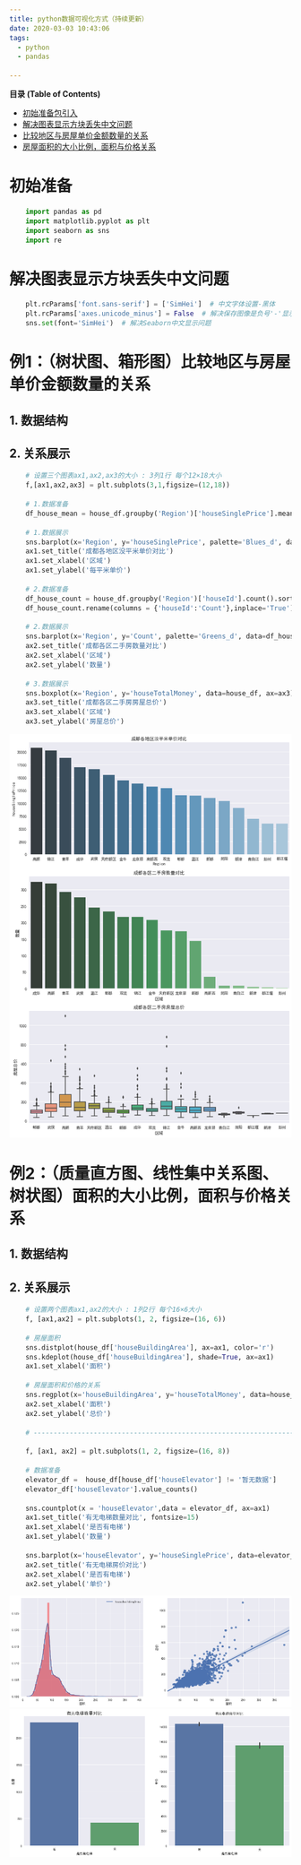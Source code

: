 ```yaml
---
title: python数据可视化方式（持续更新）
date: 2020-03-03 10:43:06
tags: 
  - python
  - pandas

---
```


**目录 (Table of Contents)**

* [初始准备包引入](#初始准备)
* [解决图表显示方块丢失中文问题](#解决图表显示方块丢失中文问题)
* [比较地区与房屋单价金额数量的关系](#例1：（树状图、箱形图）比较地区与房屋单价金额数量的关系)
* [房屋面积的大小比例，面积与价格关系](#例2：（质量直方图、线性集中关系图、树状图）面积的大小比例，面积与价格关系)

# 初始准备
````python
    import pandas as pd
    import matplotlib.pyplot as plt
    import seaborn as sns
    import re
````

# 解决图表显示方块丢失中文问题
````python
    plt.rcParams['font.sans-serif'] = ['SimHei']  # 中文字体设置-黑体
    plt.rcParams['axes.unicode_minus'] = False  # 解决保存图像是负号'-'显示为方块的问题
    sns.set(font='SimHei')  # 解决Seaborn中文显示问题
````

# 例1：（树状图、箱形图）比较地区与房屋单价金额数量的关系

## 1.  数据结构

## 2.  关系展示
````python
    # 设置三个图表ax1,ax2,ax3的大小 : 3列1行 每个12×18大小
    f,[ax1,ax2,ax3] = plt.subplots(3,1,figsize=(12,18))
    
    # 1.数据准备
    df_house_mean = house_df.groupby('Region')['houseSinglePrice'].mean().sort_values(ascending=False).to_frame().reset_index()
    
    # 1.数据展示
    sns.barplot(x='Region', y='houseSinglePrice', palette='Blues_d', data=df_house_mean, ax=ax1)
    ax1.set_title('成都各地区没平米单价对比')
    ax1.set_xlabel('区域')
    ax1.set_ylabel('每平米单价')
    
    # 2.数据准备
    df_house_count = house_df.groupby('Region')['houseId'].count().sort_values(ascending=False).to_frame().reset_index()
    df_house_count.rename(columns = {'houseId':'Count'},inplace='True')
    
    # 2.数据展示
    sns.barplot(x='Region', y='Count', palette='Greens_d', data=df_house_count, ax=ax2)
    ax2.set_title('成都各区二手房数量对比')
    ax2.set_xlabel('区域')
    ax2.set_ylabel('数量')

    # 3.数据展示
    sns.boxplot(x='Region', y='houseTotalMoney', data=house_df, ax=ax3)
    ax3.set_title('成都各区二手房房屋总价')
    ax3.set_xlabel('区域')
    ax3.set_ylabel('房屋总价')
````
![例1](python数据可视化方式/例1.png)

# 例2：（质量直方图、线性集中关系图、树状图）面积的大小比例，面积与价格关系

## 1.  数据结构

## 2.  关系展示
````python
    # 设置两个图表ax1,ax2的大小 : 1列2行 每个16×6大小
    f, [ax1,ax2] = plt.subplots(1, 2, figsize=(16, 6))
    
    # 房屋面积
    sns.distplot(house_df['houseBuildingArea'], ax=ax1, color='r')
    sns.kdeplot(house_df['houseBuildingArea'], shade=True, ax=ax1)
    ax1.set_xlabel('面积')

    # 房屋面积和价格的关系
    sns.regplot(x='houseBuildingArea', y='houseTotalMoney', data=house_df, ax=ax2)
    ax2.set_xlabel('面积')
    ax2.set_ylabel('总价')
    
    # -------------------------------------------------------------------------------------------
    
    f, [ax1, ax2] = plt.subplots(1, 2, figsize=(16, 8))
    
    # 数据准备
    elevator_df =  house_df[house_df['houseElevator'] != '暂无数据']
    elevator_df['houseElevator'].value_counts()

    sns.countplot(x = 'houseElevator',data = elevator_df, ax=ax1)
    ax1.set_title('有无电梯数量对比', fontsize=15)
    ax1.set_xlabel('是否有电梯')
    ax1.set_ylabel('数量')

    sns.barplot(x='houseElevator', y='houseSinglePrice', data=elevator_df, ax=ax2)
    ax2.set_title('有无电梯房价对比')
    ax2.set_xlabel('是否有电梯')
    ax2.set_ylabel('单价')
````
![例2-1](python数据可视化方式/例2-1.png)
![例2-2](python数据可视化方式/例2-2.png)
